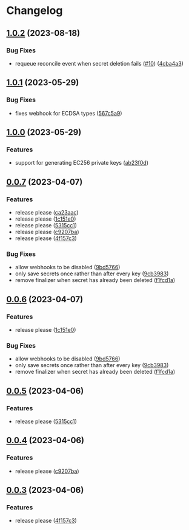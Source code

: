 # Changelog

## [1.0.2](https://github.com/krystal/generated-secrets/compare/v1.0.1...v1.0.2) (2023-08-18)


### Bug Fixes

* requeue reconcile event when secret deletion fails ([#10](https://github.com/krystal/generated-secrets/issues/10)) ([4cba4a3](https://github.com/krystal/generated-secrets/commit/4cba4a332484cb0c565613fe931ab1a93a7fa3b2))

## [1.0.1](https://github.com/krystal/generated-secrets/compare/v1.0.0...v1.0.1) (2023-05-29)


### Bug Fixes

* fixes webhook for ECDSA types ([567c5a9](https://github.com/krystal/generated-secrets/commit/567c5a99ad0f5922dc4967f8439faeb13ca4e267))

## [1.0.0](https://github.com/krystal/generated-secrets/compare/v0.0.7...v1.0.0) (2023-05-29)


### Features

* support for generating EC256 private keys ([ab23f0d](https://github.com/krystal/generated-secrets/commit/ab23f0d795eafb58340e8f6f3d334a1164fc5ddb))

## [0.0.7](https://github.com/krystal/generated-secrets/compare/v0.0.6...v0.0.7) (2023-04-07)


### Features

* release please ([ca23aac](https://github.com/krystal/generated-secrets/commit/ca23aac4b3b7ad5a789bba30249c0ebfa352d844))
* release please ([1c151e0](https://github.com/krystal/generated-secrets/commit/1c151e0dde4c10347ab05ace6da59433d0761f5d))
* release please ([5315cc1](https://github.com/krystal/generated-secrets/commit/5315cc1630299ed677b3668f3f482608f21056fc))
* release please ([c9207ba](https://github.com/krystal/generated-secrets/commit/c9207baa6ee2be52d2faa186431cfeafbfeb3068))
* release please ([4f157c3](https://github.com/krystal/generated-secrets/commit/4f157c3aefb393479957c3a8944fa48fa26a1e21))


### Bug Fixes

* allow webhooks to be disabled ([9bd5766](https://github.com/krystal/generated-secrets/commit/9bd576666a94aa617bd803366cb87edcd047cf62))
* only save secrets once rather than after every key ([9cb3983](https://github.com/krystal/generated-secrets/commit/9cb3983ea8c864a3d795d7398e0f5175fa684bed))
* remove finalizer when secret has already been deleted ([f1fcd1a](https://github.com/krystal/generated-secrets/commit/f1fcd1a5b94680d41e1b0a0d48fac66329e70d36))

## [0.0.6](https://github.com/krystal/generated-secrets/compare/v0.0.5...v0.0.6) (2023-04-07)


### Features

* release please ([1c151e0](https://github.com/krystal/generated-secrets/commit/1c151e0dde4c10347ab05ace6da59433d0761f5d))


### Bug Fixes

* allow webhooks to be disabled ([9bd5766](https://github.com/krystal/generated-secrets/commit/9bd576666a94aa617bd803366cb87edcd047cf62))
* only save secrets once rather than after every key ([9cb3983](https://github.com/krystal/generated-secrets/commit/9cb3983ea8c864a3d795d7398e0f5175fa684bed))
* remove finalizer when secret has already been deleted ([f1fcd1a](https://github.com/krystal/generated-secrets/commit/f1fcd1a5b94680d41e1b0a0d48fac66329e70d36))

## [0.0.5](https://github.com/krystal/generated-secrets/compare/v0.0.4...v0.0.5) (2023-04-06)


### Features

* release please ([5315cc1](https://github.com/krystal/generated-secrets/commit/5315cc1630299ed677b3668f3f482608f21056fc))

## [0.0.4](https://github.com/krystal/generated-secrets/compare/v0.0.3...v0.0.4) (2023-04-06)


### Features

* release please ([c9207ba](https://github.com/krystal/generated-secrets/commit/c9207baa6ee2be52d2faa186431cfeafbfeb3068))

## [0.0.3](https://github.com/krystal/generated-secrets/compare/v0.0.2...v0.0.3) (2023-04-06)


### Features

* release please ([4f157c3](https://github.com/krystal/generated-secrets/commit/4f157c3aefb393479957c3a8944fa48fa26a1e21))
